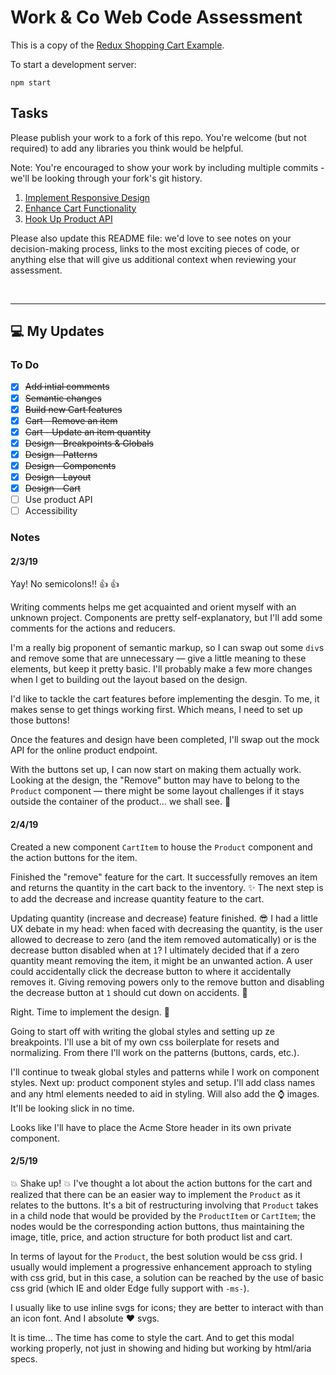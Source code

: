 # Work & Co Web Code Assessment

This is a copy of the [Redux Shopping Cart Example](https://github.com/reactjs/redux/tree/master/examples/shopping-cart).

To start a development server:

```
npm start
```

## Tasks

Please publish your work to a fork of this repo. You're welcome (but not required) to add any libraries you think would be helpful.

Note: You're encouraged to show your work by including multiple commits - we'll be looking through your fork's git history.

1. [Implement Responsive Design](/tasks/01-responsive-design.md)
2. [Enhance Cart Functionality](/tasks/02-cart-enhancements.md)
3. [Hook Up Product API](/tasks/03-product-api.md)

Please also update this README file: we'd love to see notes on your decision-making process, links to the most exciting pieces of code, or anything else that will give us additional context when reviewing your assessment.

<br>

---

## :computer: My Updates

### To Do

- [x] <s>Add intial comments</s>
- [x] <s>Semantic changes</s>
- [x] <s>Build new Cart features</s>
- [x] <s>Cart - Remove an item</s>
- [x] <s>Cart - Update an item quantity</s>
- [x] <s>Design - Breakpoints & Globals</s>
- [x] <s>Design - Patterns</s>
- [x] <s>Design - Components</s>
- [x] <s>Design - Layout</s>
- [x] <s>Design - Cart</s>
- [ ] Use product API
- [ ] Accessibility

### Notes

#### 2/3/19

Yay! No semicolons!! :thumbsup: :thumbsup:

Writing comments helps me get acquainted and orient myself with an unknown project. Components are pretty self-explanatory, but I'll add some comments for the actions and reducers.

I'm a really big proponent of semantic markup, so I can swap out some `div`s and remove some that are unnecessary &mdash; give a little meaning to these elements, but keep it pretty basic. I'll probably make a few more changes when I get to building out the layout based on the design.

I'd like to tackle the cart features before implementing the desgin. To me, it makes sense to get things working first. Which means, I need to set up those buttons!

Once the features and design have been completed, I'll swap out the mock API for the online product endpoint.

With the buttons set up, I can now start on making them actually work. Looking at the design, the "Remove" button may have to belong to the `Product` component &mdash; there might be some layout challenges if it stays outside the container of the product... we shall see. 🤔

#### 2/4/19

Created a new component `CartItem` to house the `Product` component and the action buttons for the item.

Finished the "remove" feature for the cart. It successfully removes an item and returns the quantity in the cart back to the inventory. :sparkles: The next step is to add the decrease and increase quantity feature to the cart.

Updating quantity (increase and decrease) feature finished. :sunglasses: I had a little UX debate in my head: when faced with decreasing the quantity, is the user allowed to decrease to zero (and the item removed automatically) or is the decrease button disabled when at `1`? I ultimately decided that if a zero quantity meant removing the item, it might be an unwanted action. A user could accidentally click the decrease button to where it accidentally removes it. Giving removing powers only to the remove button and disabling the decrease button at `1` should cut down on accidents. :punch:

Right. Time to implement the design. :raised_hands:

Going to start off with writing the global styles and setting up ze breakpoints. I'll use a bit of my own css boilerplate for resets and normalizing. From there I'll work on the patterns (buttons, cards, etc.).

I'll continue to tweak global styles and patterns while I work on component styles. Next up: product component styles and setup. I'll add class names and any html elements needed to aid in styling. Will also add the :watch: images. It'll be looking slick in no time.

Looks like I'll have to place the Acme Store header in its own private component.

#### 2/5/19

:boom: Shake up! :boom: I've thought a lot about the action buttons for the cart and realized that there can be an easier way to implement the `Product` as it relates to the buttons. It's a bit of restructuring involving that `Product` takes in a child node that would be provided by the `ProductItem` or `CartItem`; the nodes would be the corresponding action buttons, thus maintaining the image, title, price, and action structure for both product list and cart.

In terms of layout for the `Product`, the best solution would be css grid. I usually would implement a progressive enhancement approach to styling with css grid, but in this case, a solution can be reached by the use of basic css grid (which IE and older Edge fully support with `-ms-`).

I usually like to use inline svgs for icons; they are better to interact with than an icon font. And I absolute :heart: svgs.

It is time... The time has come to style the cart. And to get this modal working properly, not just in showing and hiding but working by html/aria specs.
